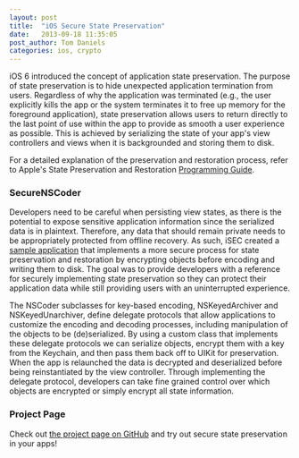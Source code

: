 ```yaml
---
layout: post
title:  "iOS Secure State Preservation"
date:   2013-09-18 11:35:05
post_author: Tom Daniels
categories: ios, crypto
---
```


iOS 6 introduced the concept of application state preservation. The purpose of
state preservation is to hide unexpected application termination from users.
Regardless of why the application was terminated (e.g., the user explicitly
kills the app or the system terminates it to free up memory for the foreground
application), state preservation allows users to return directly to the last
point of use within the app to provide as smooth a user experience as possible.
This is achieved by serializing the state of your app's view controllers and
views when it is backgrounded and storing them to disk.

For a detailed explanation of the preservation and restoration process, refer
to Apple's State Preservation and Restoration [Programming
Guide][state-guide].

### SecureNSCoder

Developers need to be careful when persisting view states, as there is the
potential to expose sensitive application information since the serialized data
is in plaintext. Therefore, any data that should remain private needs to be
appropriately protected from offline recovery. As such, iSEC created a [sample
application][securecoder-gh] that implements a more secure process for state
preservation and restoration by encrypting objects before encoding and writing
them to disk. The goal was to provide developers with a reference for securely
implementing state preservation so they can protect their application data while
still providing users with an uninterrupted experience.

The NSCoder subclasses for key-based encoding, NSKeyedArchiver and
NSKeyedUnarchiver, define delegate protocols that allow applications to
customize the encoding and decoding processes, including manipulation of the
objects to be (de)serialized. By using a custom class that implements these
delegate protocols we can serialize objects, encrypt them with a key from the
Keychain, and then pass them back off to UIKit for preservation. When the app is
relaunched the data is decrypted and deserialized before being reinstantiated by
the view controller. Through implementing the delegate protocol, developers can
take fine grained control over which objects are encrypted or simply encrypt all
state information.

### Project Page

Check out [the project page on GitHub][securecoder-gh] and try out secure state
preservation in your apps!

[state-guide]: https://developer.apple.com/library/ios/documentation/iphone/conceptual/iphoneosprogrammingguide/StatePreservation/StatePreservation.html
[securecoder-gh]: https://github.com/iSECPartners/SecureNSCoder
